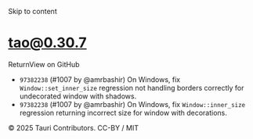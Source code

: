 Skip to content
# tao@0.30.7
ReturnView on GitHub
  * `97382238` (#1007 by @amrbashir) On Windows, fix `Window::set_inner_size` regression not handling borders correctly for undecorated window with shadows.
  * `97382238` (#1007 by @amrbashir) On Windows, fix `Window::inner_size` regression returning incorrect size for window with decorations.


© 2025 Tauri Contributors. CC-BY / MIT

